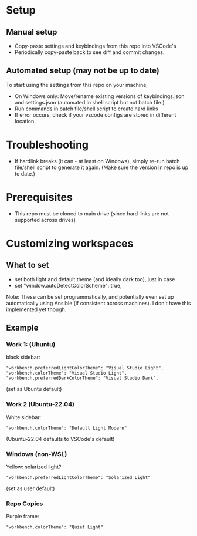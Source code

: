 # Setup

## Manual setup

- Copy-paste settings and keybindings from this repo into VSCode's
- Periodically copy-paste back to see diff and commit changes.

## Automated setup (may not be up to date)

To start using the settings from this repo on your machine,

- On Windows only: Move/rename existing versions of keybindings.json and settings.json (automated in shell script but not batch file.)
- Run commands in batch file/shell script to create hard links
- If error occurs, check if your vscode configs are stored in different location

# Troubleshooting

- If hardlink breaks (it can - at least on Windows), simply re-run batch file/shell script to generate it again. (Make sure the version in repo is up to date.)

# Prerequisites

- This repo must be cloned to main drive (since hard links are not supported across drives)

# Customizing workspaces

## What to set

- set both light and default theme (and ideally dark too), just in case
- set "window.autoDetectColorScheme": true,

Note: These can be set programmatically, and potentially even set up automatically using Ansible (if consistent across machines). I don't have this implemented yet though.

## Example

### Work 1: (Ubuntu)

black sidebar:

`
    "workbench.preferredLightColorTheme": "Visual Studio Light",
    "workbench.colorTheme": "Visual Studio Light",
    "workbench.preferredDarkColorTheme": "Visual Studio Dark",
`

(set as Ubuntu default)

### Work 2 (Ubuntu-22.04)

White sidebar:

`
    "workbench.colorTheme": "Default Light Modern"
`

(Ubuntu-22.04 defaults to VSCode's default)

### Windows (non-WSL)

Yellow: solarized light?

`
  "workbench.preferredLightColorTheme": "Solarized Light"
`

(set as user default)

### Repo Copies

Purple frame:

`
"workbench.colorTheme": "Quiet Light"
`
